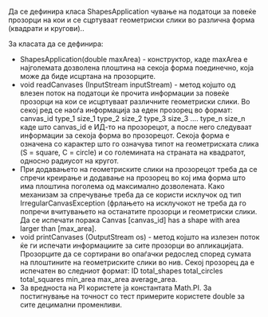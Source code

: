 Да се дефинира класа ShapesApplication чување на податоци за повеќе прозорци на кои и се сцртуваат геометриски слики во различна форма (квадрати и кругови)..

За класата да се дефинира:

* ShapesApplication(double maxArea) - конструктор, каде maxArea е најголемата дозволена плоштина на секоја форма поединечно, која може да биде исцртана на прозорците.
* void readCanvases (InputStream inputStream) - метод којшто од влезен поток на податоци ќе прочита информации за повеќе прозорци на кои се исцртуваат различните геометриски слики. Во секој ред се наоѓа информација за еден прозорец во формат: canvas_id type_1 size_1 type_2 size_2 type_3 size_3 …. type_n size_n каде што canvas_id е ИД-то на прозорецот, a после него следуваат информации за секоја форма во прозорецот. Секоја форма е означена со карактер што го означува типот на геометриската слика (S = square, C = circle) и со големината на страната на квадратот, односно радиусот на кругот.
* При додавањето на геометриските слики на прозорецот треба да се спречи креирање и додавање на прозорец во кој има форма што има плоштина поголема од максимално дозволената. Како механизам за спречување треба да се користи исклучок од тип IrregularCanvasException (фрлањето на исклучокот не треба да го попречи вчитувањето на останатите прозорци и геометриски слики. Да се испечати порака Canvas [canvas_id] has a shape with area larger than [max_area].
* void printCanvases (OutputStream os) - метод којшто на излезен поток ќе ги испечати информациите за сите прозорци во апликацијата. Прозорците да се сортирани во опаѓачки редослед според сумата на плоштините на геометриските слики во нив. Секој прозорец да е испечатен во следниот формат: ID total_shapes total_circles total_squares min_area max_area average_area.
* За вредноста на PI користете ja константата Math.PI. За постигнување на точност со тест примерите користете double за сите децимални променливи.